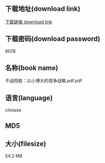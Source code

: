 ## 下载地址(download link)
[下载链接 download link](https://tutu365.netlify.app/?s=%E4%B8%8D%E6%88%98%E8%80%8C%E8%83%9C%EF%BC%9A%E4%BB%A5%E5%B0%8F%E5%8D%9A%E5%A4%A7%E7%9A%84%E7%AB%9E%E4%BA%89%E6%88%98%E7%95%A5.pdf)

## 下载密码(download password)
8078

## 名称(book name)
不战而胜：以小博大的竞争战略.pdf.pdf

## 语言(language)
chinese

## MD5


## 大小(filesize)
54.2 MB
